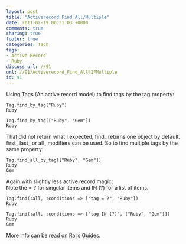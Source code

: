 ```yaml
---
layout: post
title: "Activerecord Find All/Multiple"
date: 2011-02-19 06:31:03 +0000 
comments: true
sharing: true
footer: true
categories: Tech
tags:
- Active Record
- Ruby
discuss_url: //91
url: //91/Activerecord_Find_All%2FMultiple
id: 91
---
```

Using Tags (An active record model) to find tags by the tag property:

    Tag.find_by_tag("Ruby")
    Ruby
    
    Tag.find_by_tag(["Ruby", "Gem"])
    Ruby

 That did not return what I expected, find_ returns one object by default. first_ last_ or all_ modifiers can be used. So to find multiple tags by the same property:
 
    Tag.find_all_by_tag(["Ruby", "Gem"]) 
    Ruby
    Gem

Again with slightly less active record magic:  
Note the = ? for singular items and IN (?) for a list of items.

    Tag.find(:all, :conditions => ["tag = ?", "Ruby"])
    Ruby

    Tag.find(:all, :conditions => ["tag IN (?)", ["Ruby", "Gem"]])
    Ruby
    Gem

More info can be read on [Rails Guides][].

[Rails Guides]: http://lenary.co.uk/guides/active_record_querying.html#dynamic-finders
